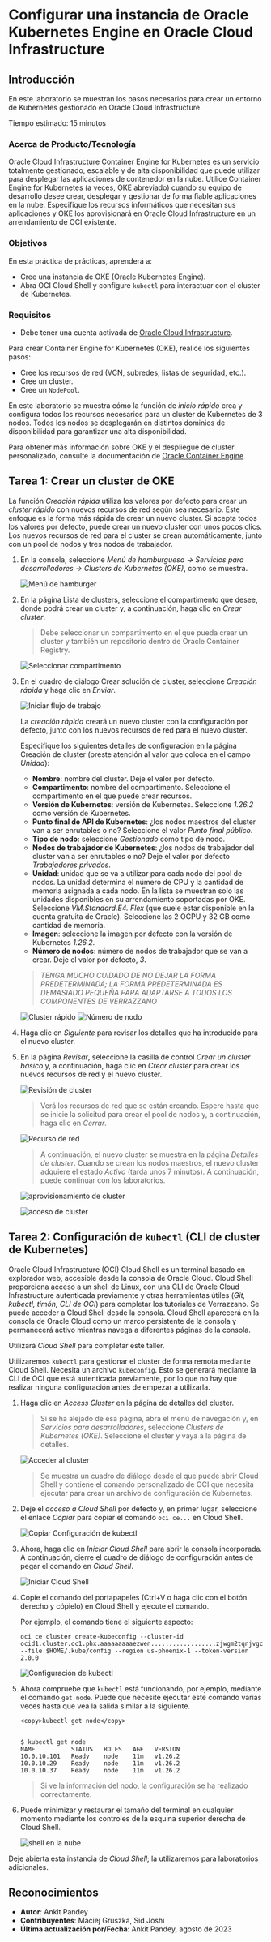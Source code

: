 # Configurar una instancia de Oracle Kubernetes Engine en Oracle Cloud Infrastructure

## Introducción

En este laboratorio se muestran los pasos necesarios para crear un entorno de Kubernetes gestionado en Oracle Cloud Infrastructure.

Tiempo estimado: 15 minutos

### Acerca de Producto/Tecnología

Oracle Cloud Infrastructure Container Engine for Kubernetes es un servicio totalmente gestionado, escalable y de alta disponibilidad que puede utilizar para desplegar las aplicaciones de contenedor en la nube. Utilice Container Engine for Kubernetes (a veces, OKE abreviado) cuando su equipo de desarrollo desee crear, desplegar y gestionar de forma fiable aplicaciones en la nube. Especifique los recursos informáticos que necesitan sus aplicaciones y OKE los aprovisionará en Oracle Cloud Infrastructure en un arrendamiento de OCI existente.

### Objetivos

En esta práctica de prácticas, aprenderá a:

*   Cree una instancia de OKE (Oracle Kubernetes Engine).
*   Abra OCI Cloud Shell y configure `kubectl` para interactuar con el cluster de Kubernetes.

### Requisitos

*   Debe tener una cuenta activada de [Oracle Cloud Infrastructure](https://cloud.oracle.com/en_US/cloud-infrastructure).

Para crear Container Engine for Kubernetes (OKE), realice los siguientes pasos:

*   Cree los recursos de red (VCN, subredes, listas de seguridad, etc.).
*   Cree un cluster.
*   Cree un `NodePool`.

En este laboratorio se muestra cómo la función de _inicio rápido_ crea y configura todos los recursos necesarios para un cluster de Kubernetes de 3 nodos. Todos los nodos se desplegarán en distintos dominios de disponibilidad para garantizar una alta disponibilidad.

Para obtener más información sobre OKE y el despliegue de cluster personalizado, consulte la documentación de [Oracle Container Engine](https://docs.cloud.oracle.com/iaas/Content/ContEng/Concepts/contengoverview.htm).

## Tarea 1: Crear un cluster de OKE

La función _Creación rápida_ utiliza los valores por defecto para crear un _cluster rápido_ con nuevos recursos de red según sea necesario. Este enfoque es la forma más rápida de crear un nuevo cluster. Si acepta todos los valores por defecto, puede crear un nuevo cluster con unos pocos clics. Los nuevos recursos de red para el cluster se crean automáticamente, junto con un pool de nodos y tres nodos de trabajador.

1.  En la consola, seleccione _Menú de hamburguesa -> Servicios para desarrolladores -> Clusters de Kubernetes (OKE)_, como se muestra.
    
    ![Menú de hamburger](images/hamburger-menu.png " ")
    
2.  En la página Lista de clusters, seleccione el compartimento que desee, donde podrá crear un cluster y, a continuación, haga clic en _Crear cluster_.
    
    > Debe seleccionar un compartimento en el que pueda crear un cluster y también un repositorio dentro de Oracle Container Registry.
    
    ![Seleccionar compartimento](images/select-compartment.png " ")
    
3.  En el cuadro de diálogo Crear solución de cluster, seleccione _Creación rápida_ y haga clic en _Enviar_.
    
    ![Iniciar flujo de trabajo](images/launch-workflow.png " ")
    
    La _creación rápida_ creará un nuevo cluster con la configuración por defecto, junto con los nuevos recursos de red para el nuevo cluster.
    
    Especifique los siguientes detalles de configuración en la página Creación de cluster (preste atención al valor que coloca en el campo _Unidad_):
    
    *   **Nombre**: nombre del cluster. Deje el valor por defecto.
    *   **Compartimento**: nombre del compartimento. Seleccione el compartimento en el que puede crear recursos.
    *   **Versión de Kubernetes**: versión de Kubernetes. Seleccione _1.26.2_ como versión de Kubernetes.
    *   **Punto final de API de Kubernetes**: ¿los nodos maestros del cluster van a ser enrutables o no? Seleccione el valor _Punto final público_.
    *   **Tipo de nodo**: seleccione _Gestionado_ como tipo de nodo.
    *   **Nodos de trabajador de Kubernetes**: ¿los nodos de trabajador del cluster van a ser enrutables o no? Deje el valor por defecto _Trabajadores privados_.
    *   **Unidad**: unidad que se va a utilizar para cada nodo del pool de nodos. La unidad determina el número de CPU y la cantidad de memoria asignada a cada nodo. En la lista se muestran solo las unidades disponibles en su arrendamiento soportadas por OKE. Seleccione _VM.Standard.E4. Flex_ (que suele estar disponible en la cuenta gratuita de Oracle). Seleccione las 2 OCPU y 32 GB como cantidad de memoria.
    *   **Imagen**: seleccione la imagen por defecto con la versión de Kubernetes _1.26.2_.
    *   **Número de nodos**: número de nodos de trabajador que se van a crear. Deje el valor por defecto, _3_.
    
    > _TENGA MUCHO CUIDADO DE NO DEJAR LA FORMA PREDETERMINADA; LA FORMA PREDETERMINADA ES DEMASIADO PEQUEÑA PARA ADAPTARSE A TODOS LOS COMPONENTES DE VERRAZZANO_
    
    ![Cluster rápido](images/quick-cluster.png " ") ![Número de nodo](images/node-number.png " ")
    
4.  Haga clic en _Siguiente_ para revisar los detalles que ha introducido para el nuevo cluster.
    
5.  En la página _Revisar_, seleccione la casilla de control _Crear un cluster básico_ y, a continuación, haga clic en _Crear cluster_ para crear los nuevos recursos de red y el nuevo cluster.
    
    ![Revisión de cluster](images/review-cluster.png " ")
    
    > Verá los recursos de red que se están creando. Espere hasta que se inicie la solicitud para crear el pool de nodos y, a continuación, haga clic en _Cerrar_.
    
    ![Recurso de red](images/network-resource.png " ")
    
    > A continuación, el nuevo cluster se muestra en la página _Detalles de cluster_. Cuando se crean los nodos maestros, el nuevo cluster adquiere el estado _Activo_ (tarda unos 7 minutos). A continuación, puede continuar con los laboratorios.
    
    ![aprovisionamiento de cluster](images/cluster-provision.png " ")
    
    ![acceso de cluster](images/cluster-access.png " ")
    

## Tarea 2: Configuración de `kubectl` (CLI de cluster de Kubernetes)

Oracle Cloud Infrastructure (OCI) Cloud Shell es un terminal basado en explorador web, accesible desde la consola de Oracle Cloud. Cloud Shell proporciona acceso a un shell de Linux, con una CLI de Oracle Cloud Infrastructure autenticada previamente y otras herramientas útiles (_Git, kubectl, timón, CLI de OCI_) para completar los tutoriales de Verrazzano. Se puede acceder a Cloud Shell desde la consola. Cloud Shell aparecerá en la consola de Oracle Cloud como un marco persistente de la consola y permanecerá activo mientras navega a diferentes páginas de la consola.

Utilizará _Cloud Shell_ para completar este taller.

Utilizaremos `kubectl` para gestionar el cluster de forma remota mediante Cloud Shell. Necesita un archivo `kubeconfig`. Esto se generará mediante la CLI de OCI que está autenticada previamente, por lo que no hay que realizar ninguna configuración antes de empezar a utilizarla.

1.  Haga clic en _Access Cluster_ en la página de detalles del cluster.
    
    > Si se ha alejado de esa página, abra el menú de navegación y, en _Servicios para desarrolladores_, seleccione _Clusters de Kubernetes (OKE)_. Seleccione el cluster y vaya a la página de detalles.
    
    ![Acceder al cluster](images/access-cluster.png " ")
    
    > Se muestra un cuadro de diálogo desde el que puede abrir Cloud Shell y contiene el comando personalizado de OCI que necesita ejecutar para crear un archivo de configuración de Kubernetes.
    
2.  Deje el _acceso a Cloud Shell_ por defecto y, en primer lugar, seleccione el enlace _Copiar_ para copiar el comando `oci ce...` en Cloud Shell.
    
    ![Copiar Configuración de kubectl](images/copy-config.png " ")
    
3.  Ahora, haga clic en _Iniciar Cloud Shell_ para abrir la consola incorporada. A continuación, cierre el cuadro de diálogo de configuración antes de pegar el comando en _Cloud Shell_.
    
    ![Iniciar Cloud Shell](images/launch-cloudshell.png " ")
    
4.  Copie el comando del portapapeles (Ctrl+V o haga clic con el botón derecho y cópielo) en Cloud Shell y ejecute el comando.
    
    Por ejemplo, el comando tiene el siguiente aspecto:
    
        oci ce cluster create-kubeconfig --cluster-id ocid1.cluster.oc1.phx.aaaaaaaaaezwen..................zjwgm2tqnjvgc2dey3emnsd --file $HOME/.kube/config --region us-phoenix-1 --token-version 2.0.0
        
    
    ![Configuración de kubectl](images/kube-config.png " ")
    
5.  Ahora compruebe que `kubectl` está funcionando, por ejemplo, mediante el comando `get node`. Puede que necesite ejecutar este comando varias veces hasta que vea la salida similar a la siguiente.
    
        <copy>kubectl get node</copy>
        
    
        $ kubectl get node
        NAME          STATUS   ROLES   AGE   VERSION
        10.0.10.101   Ready    node    11m   v1.26.2
        10.0.10.29    Ready    node    11m   v1.26.2
        10.0.10.37    Ready    node    11m   v1.26.2
        
    
    > Si ve la información del nodo, la configuración se ha realizado correctamente.
    
6.  Puede minimizar y restaurar el tamaño del terminal en cualquier momento mediante los controles de la esquina superior derecha de Cloud Shell.
    
    ![shell en la nube](images/cloudshell.png " ")
    

Deje abierta esta instancia de _Cloud Shell_; la utilizaremos para laboratorios adicionales.

## Reconocimientos

*   **Autor**: Ankit Pandey
*   **Contribuyentes**: Maciej Gruszka, Sid Joshi
*   **Última actualización por/Fecha**: Ankit Pandey, agosto de 2023